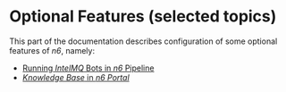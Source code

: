 # Optional Features (selected topics)

This part of the documentation describes configuration of some optional features of *n6*, namely:

* [Running *IntelMQ* Bots in *n6* Pipeline](intelmq/index.md)
* [*Knowledge Base* in *n6 Portal*](knowledge_base/index.md)
